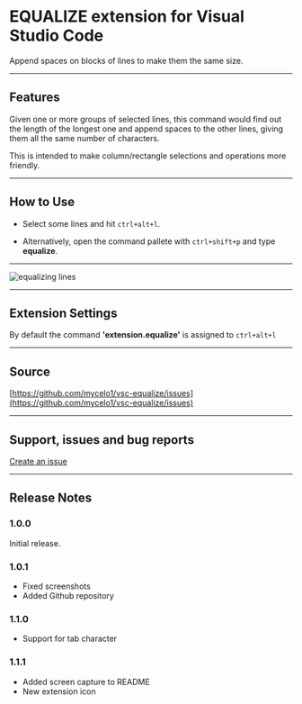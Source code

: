 # EQUALIZE extension for Visual Studio Code

Append spaces on blocks of lines to make them the same size.

-----------------------------------------------------------------------------------------------------------

## Features

Given one or more groups of selected lines, this command would find out the length of the longest one and append spaces to the other lines, giving them all the same number of characters.

This is intended to make column/rectangle selections and operations more friendly.

-----------------------------------------------------------------------------------------------------------

## How to Use

* Select some lines and hit `ctrl+alt+l`.

* Alternatively, open the command pallete with `ctrl+shift+p` and type **equalize**.

-----------------------------------------------------------------------------------------------------------

![equalizing lines](https://cdn.rawgit.com/mycelo1/vsc-equalize/master/images/capture1.gif)

-----------------------------------------------------------------------------------------------------------

## Extension Settings

By default the command **'extension.equalize'** is assigned to `ctrl+alt+l`

-----------------------------------------------------------------------------------------------------------

## Source

[https://github.com/mycelo1/vsc-equalize/issues](https://github.com/mycelo1/vsc-equalize/issues)

-----------------------------------------------------------------------------------------------------------

## Support, issues and bug reports

[Create an issue](https://github.com/mycelo1/vsc-equalize/issues)

-----------------------------------------------------------------------------------------------------------

## Release Notes

### 1.0.0

Initial release.

### 1.0.1

* Fixed screenshots
* Added Github repository

### 1.1.0

* Support for tab character

### 1.1.1

* Added screen capture to README
* New extension icon
